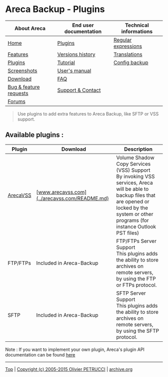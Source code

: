 # Areca Backup - Plugins

| About Areca                   | End user documentation            | Technical informations                        |
|-------------------------------|-----------------------------------|-----------------------------------------------|
| [Home](README.md)             | [Plugins](plugin_list.md)         | [Regular expressions](regex.md)               |
| [Features](features.md)       | [Versions history](history.md)    | [Translations](documentation.md#translations) |
| [Plugins](plugin_list.md)     | [Tutorial](tutorial.md)           | [Config backup](config_backup.md)             |
| [Screenshots](screenshots.md) | [User's manual](documentation.md) |                                               |
| [Download]                    | [FAQ](faq.md)                     |                                               |
| [Bug & feature requests]      | [Support & Contact](support.md)   |                                               |
| [Forums]                      |                                   |                                               |

[Download]: https://sourceforge.net/projects/areca/files/areca-stable/
[Bug & feature requests]: https://sourceforge.net/p/areca/_list/tickets?source=navbar
[Forums]: https://sourceforge.net/projects/areca/forums


> Use plugins to add extra features to Areca Backup, like SFTP or VSS support.


## Available plugins :

| Plugin                                | Download                                      | Description                                                                                                                                                                                            |
|---------------------------------------|-----------------------------------------------|--------------------------------------------------------------------------------------------------------------------------------------------------------------------------------------------------------|
| [ArecaVSS](../arecavss.com/README.md) | [www.arecavss.com](../arecavss.com/README.md) | Volume Shadow Copy Services (VSS) Support <br> By invoking VSS services, Areca will be able to backup files that are opened or locked by the system or other programs (for instance Outlook PST files) |
| FTP/FTPs                              | Included in Areca-Backup                      | FTP/FTPs Server Support <br> This plugins adds the ability to store archives on remote servers, by using the FTP or FTPs protocol.                                                                     |
| SFTP                                  | Included in Areca-Backup                      | SFTP Server Support <br> This plugins adds the ability to store archives on remote servers, by using the SFTP protocol.                                                                                |


Note : If you want to implement your own plugin, Areca's plugin API documentation can be found [here](./areca_plugins_documentation.pdf)


---

[Top] | [Copyright (c) 2005-2015 Olivier PETRUCCI] | [archive.org]

[Top]: #areca-backup---plugins "Go to top of the document"
[Copyright (c) 2005-2015 Olivier PETRUCCI]: https://areca-backup.org/plugin_list.php "Visit the original resource"
[archive.org]: http://web.archive.org/web/20150912034048/http://www.areca-backup.org/plugin_list.php "Visit the original resource at archive.org"